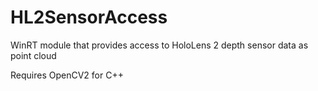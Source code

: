 # HL2SensorAccess
WinRT module that provides access to HoloLens 2 depth sensor data as point cloud

Requires OpenCV2 for C++
